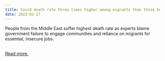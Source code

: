 ```yaml
---
title: Covid death rate three times higher among migrants than those born in Australia
date: 2022-02-17
---
```

<p>People from the Middle East suffer highest death rate as experts blame government failure to engage communities and reliance on migrants for essential, insecure jobs.</p><br>
<a href='https://www.theguardian.com/australia-news/2022/feb/17/covid-death-rate-three-times-higher-among-migrants-than-those-born-in-australia'>Read more.</a>